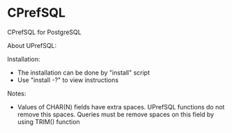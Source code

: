 # CPrefSQL
CPrefSQL for PostgreSQL

About UPrefSQL:

Installation:
- The installation can be done by "install" script
- Use "install -?" to view instructions

Notes:
- Values of CHAR(N) fields have extra spaces. UPrefSQL functions do not remove
  this spaces. Queries must be remove spaces on this field by using TRIM()
  function
